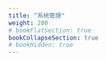 ```yaml
---
title: "系统管理"
weight: 280
# bookFlatSection: true   
bookCollapseSection: true
# bookHidden: true
---
```


<br>